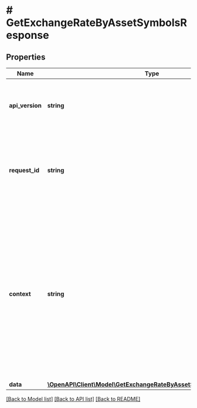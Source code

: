 # # GetExchangeRateByAssetSymbolsResponse

## Properties

Name | Type | Description | Notes
------------ | ------------- | ------------- | -------------
**api_version** | **string** | Specifies the version of the API that incorporates this endpoint. |
**request_id** | **string** | Defines the ID of the request. The &#x60;requestId&#x60; is generated by Crypto APIs and it&#39;s unique for every request. |
**context** | **string** | In batch situations the user can use the context to correlate responses with requests. This property is present regardless of whether the response was successful or returned as an error. &#x60;context&#x60; is specified by the user. | [optional]
**data** | [**\OpenAPI\Client\Model\GetExchangeRateByAssetSymbolsResponseData**](GetExchangeRateByAssetSymbolsResponseData.md) |  |

[[Back to Model list]](../../README.md#models) [[Back to API list]](../../README.md#endpoints) [[Back to README]](../../README.md)
